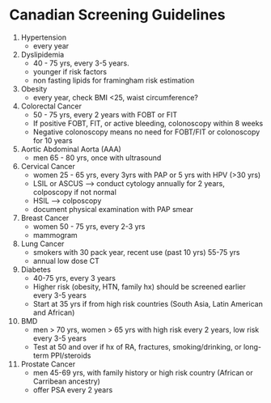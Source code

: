 # Canadian Screening Guidelines

1. Hypertension
    - every year
2. Dyslipidemia
    - 40 - 75 yrs, every 3-5 years.
    - younger if risk factors
    - non fasting lipids for framingham risk estimation
3. Obesity
    - every year, check BMI <25, waist circumference?
4. Colorectal Cancer
    - 50 - 75 yrs, every 2 years with FOBT or FIT
    - If positive FOBT, FIT, or active bleeding, colonoscopy within 8 weeks
    - Negative colonoscopy means no need for FOBT/FIT or colonoscopy for 10 years
5. Aortic Abdominal Aorta (AAA)
    - men 65 - 80 yrs, once with ultrasound
6. Cervical Cancer
    - women 25 - 65 yrs, every 3yrs with PAP or 5 yrs with HPV (>30 yrs)
    - LSIL or ASCUS --> conduct cytology annually for 2 years, colposcopy if not normal
    - HSIL --> colposcopy
    - document physical examination with PAP smear
7. Breast Cancer
    - women 50 - 75 yrs, every 2-3 yrs
    - mammogram
8. Lung Cancer
    - smokers with 30 pack year, recent use (past 10 yrs) 55-75 yrs
    - annual low dose CT
9. Diabetes
    - 40-75 yrs, every 3 years
    - Higher risk (obesity, HTN, family hx) should be screened earlier every 3-5 years
    - Start at 35 yrs if from high risk countries (South Asia, Latin American and African)
10. BMD
    - men > 70 yrs, women > 65 yrs with high risk every 2 years, low risk every 3-5 years
    - Test at 50 and over if hx of RA, fractures, smoking/drinking, or long-term PPI/steroids
11. Prostate Cancer
    - men 45-69 yrs, with family history or high risk country (African or Carribean ancestry)
    - offer PSA every 2 years
